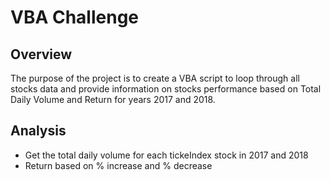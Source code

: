  # VBA Challenge

 ## Overview

The purpose of the project is to create a VBA script to loop through all stocks data and provide information on stocks performance based on Total Daily Volume  and Return for years 2017 and 2018. 

## Analysis
- Get the total daily volume for each tickeIndex  stock in 2017 and 2018
- Return based on % increase and % decrease 
